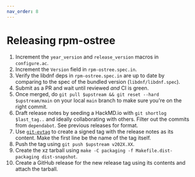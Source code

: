 ```yaml
---
nav_order: 8
---
```


# Releasing rpm-ostree

1. Increment the `year_version` and `release_version` macros in `configure.ac`.
2. Increment the `Version` field in `rpm-ostree.spec.in`.
3. Verify the libdnf deps in `rpm-ostree.spec.in` are up to date by comparing to
   the spec of the bundled version (`libdnf/libdnf.spec`).
4. Submit as a PR and wait until reviewed *and* CI is green.
5. Once merged, do `git pull $upstream && git reset --hard $upstream/main` on
   your local `main` branch to make sure you're on the right commit.
6. Draft release notes by seeding a HackMD.io with `git shortlog $last_tag..`
   and ideally collaborating with others. Filter out the commits from
   `dependabot`. See previous releases for format.
7. Use [`git-evtag`](https://github.com/cgwalters/git-evtag) to create a signed
   tag with the release notes as its content. Make the first line be the name of
   the tag itself.
8. Push the tag using `git push $upstream v202X.XX`.
9. Create the xz tarball using `make -C packaging -f Makefile.dist-packaging dist-snapshot`.
10. Create a GitHub release for the new release tag using its contents and
    attach the tarball.
